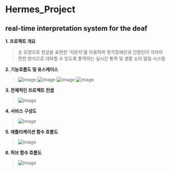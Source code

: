 Hermes_Project
=============
real-time interpretation system for the deaf
----

**1. 프로젝트 개요**

>손 모양으로 한글을 표현한 '지문자'를 이용하여 청각장애인과 건청인이 각자의 편한 방식으로 대화할 수 있도록 통역하는
>실시간 통역 및 생활 소리 알림 시스템

**2. 기능흐름도 및 유스케이스**
>![image](https://user-images.githubusercontent.com/33280934/114130822-577f9a80-993c-11eb-9ed0-187eab9574ee.png)
![image](https://user-images.githubusercontent.com/33280934/114130887-7d0ca400-993c-11eb-995d-3312f96151db.png)
![image](https://user-images.githubusercontent.com/33280934/114130828-5b132180-993c-11eb-873c-fe21c44167f5.png)
>![image](https://user-images.githubusercontent.com/33280934/114130899-81d15800-993c-11eb-9e5c-930546753e30.png)


**3. 전체적인 프로젝트 컨셉**
>![image](https://user-images.githubusercontent.com/33280934/114128781-1dac9500-9938-11eb-9f10-744f37c0e958.png)


**4. 서비스 구성도**
>![image](https://user-images.githubusercontent.com/33280934/114128612-b4c51d00-9937-11eb-8bf4-84c0bc379ebe.png)

**5. 애플리케이션 함수 흐름도**
>![image](https://user-images.githubusercontent.com/33280934/114128797-2604d000-9938-11eb-910d-f03cb4fa4e11.png)

**6. 허브 함수 흐름도**
>![image](https://user-images.githubusercontent.com/33280934/114128816-34eb8280-9938-11eb-87a7-e39d06587d86.png)

